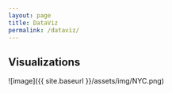 ```yaml
---
layout: page
title: DataViz
permalink: /dataviz/
---
```


## Visualizations
![image]({{ site.baseurl }}/assets/img/NYC.png)
